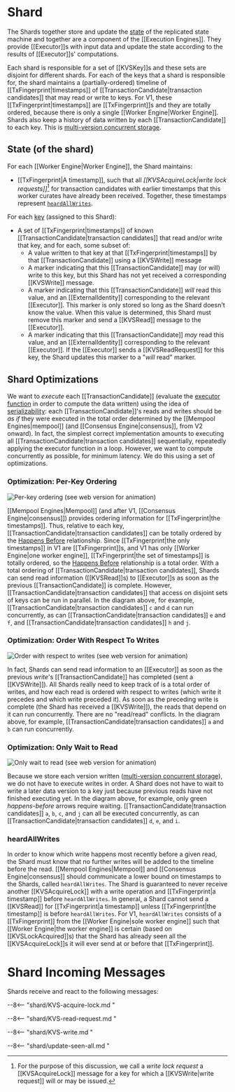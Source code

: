# Shard

The Shards together store and update the
 [state](../execution.md#state) of the replicated state machine and
  together are a component of the [[Execution Engines]].
They provide [[Executor]]s with input data and update the state
 according to the results of [[Executor]]s' computations.

<!-- Isaac: Do we assume this?
For V1, we assume there is only a single shard.
-->
<!-- NOT RELEVANT FOR V1:
    ---
    Different shards may be on different physical machines.
    (‼ in fact, machine ideally should always be distributable, 
    so we can save on all of these different physcial machine explanations in
    the operational spec)
    Redistributing state between shards is called *Re-Sharding*.
    Each Shard is specific to exactly one learner.
    However,
    as an optimization,
    an implementation could conceivably use a single process to do
    the work of multiple shards with different learners
    so long as those shards are identical, and
    fork that process if and when the learners diverge.
-->

Each shard is responsible for a set of [[KVSKey]]s
and these sets are disjoint for different shards.
For each of the keys that a shard is responsible for, the shard maintains a
 (partially-ordered) timeline of [[TxFingerprint|time‍stamps]] of
 [[TransactionCandidate|transaction candidates]] that may read or write to keys.
For V1, these [[TxFingerprint|time‍stamps]] are [[TxFingerprint]]s and
they are totally ordered, because there is only
a single [[Worker Engine|Worker Engine]].
Shards also keep a history of data written by each
 [[TransactionCandidate]] to each key.
This is [multi-version concurrent storage](
    https://en.wikipedia.org/wiki/Multiversion_concurrency_control).

<!-- ‼ duplication of prose to be avoided via includes
    using `ANCHOR` ... ANCHOR_END "mechanics"
    https://rust-lang.github.io/mdBook/format/mdbook.html#including-portions-of-a-file
-->

## State (of the shard)

For each [[Worker Engine|Worker Engine]], the Shard maintains:
-  [[TxFingerprint|A timestamp]], such that all
   _[[KVSAcquireLock|write lock requests]]_[^1] for
   transaction candidates with earlier timestamps that this worker curates
   have already been received.
  Together, these timestamps represent [`heardAllWrites`](
  ./shard.md#heardallwrites).
<!-- not relevant for V1
- In versions > V1, another [[TxFingerprint|timestamp]], before which
   the Shard will receive no further *read* requests from this
   [[Worker Engine|Worker Engine]].
  For [[WorkerEngine]], this cannot be *after* the corresponding
   *write* [[TxFingerprint|timestamp]].
  We will also maintain these from each Read Backend worker. 
  Together, these represent `heardAllReads`. 
-->
For each [key](../execution.md#state) (assigned to this Shard):
- A set of [[TxFingerprint|time‍stamps]] of known
   [[TransactionCandidate|transaction candidates]] that read and/or write that key, and for
   each, some subset of:
  - A value written to that key at that [[TxFingerprint|time‍stamps]]
     by that [[TransactionCandidate]] using a [[KVSWrite]] message
  - A marker indicating that this [[TransactionCandidate]] may
     (or will) write to this key, but this Shard has not yet received
     a corresponding [[KVSWrite]] message. 
  - A marker indicating that this [[TransactionCandidate]] *will* read
     this value, and an [[ExternalIdentity]] corresponding to the
     relevant [[Executor]].
    This marker is only stored so long as the Shard doesn't know the
     value.
    When this value is determined, this Shard must remove this marker
     and send a [[KVSRead]] message to the [[Executor]].
  - A marker indicating that this [[TransactionCandidate]] *may* read
     this value, and an [[ExternalIdentity]] corresponding to the
     relevant [[Executor]].
    If the [[Executor]] sends a [[KVSReadRequest]] for this key, the
     Shard updates this marker to a "*will* read" marker.
<!-- not relevant for V1
- If a [[TxFingerprint|time‍stamps]] has no corresponding markers or
   values written, we don't have to store it. 
- If a value written is before `heardAllReads`, and there are no pending
   reads or writes before it, then we can remove all *earlier* values
   written. 
Additionally, the Shard maintains:
- A complete copy of the DAG structure produced by the
   [[Mempool Engines]]. 
  This includes a set of all [[NarwhalBlockHeader]]s.
  For [[TxFingerprint|time‍stamps]] before `SeenAllRead`, if there are
   no keys with a pending read or write before that
   [[TxFingerprint|timestamp]], we can delete old DAG structure. 
- In versions > V1, a complete copy of the sequence of Anchors chosen
   by [[Consensus Engine]].
  This is a sequence of consensus decisions.
  For [[TxFingerprint|time‍stamps]] before `heardAllReads`, if there are
   no keys with a pending read or write before that
   [[TxFingerprint|timestamp]], we can delete old anchors. 
-->

## Shard Optimizations
We want to *execute* each [[TransactionCandidate]] (evaluate the
 [executor function](../execution.md#executor-function)
 in order to compute the data written)
 using the idea of [serializability](
    https://en.wikipedia.org/wiki/Serializability):
 each [[TransactionCandidate]]'s reads and writes should be *as if*
 they were executed in the total order determined by
  the [[Mempool Engines|mempool]] (and 
  [[Consensus Engine|consensus]], from V2 onward).
In fact, the simplest correct implementation amounts to executing all
 [[TransactionCandidate|transaction candidates]] sequentially, repeatedly applying the
 executor function in a loop.
However, we want to compute concurrently as possible, for minimum
 latency.
We do this using a set of optimizations.


### Optimization: Per-Key Ordering

![Per-key ordering (see web version for animation)](/nspec/images/keys_animated.svg)

[[Mempool Engines|Mempool]]
 (and after V1, [[Consensus Engine|consensus]]) provides ordering
 information for  [[TxFingerprint|the time‍stamps]].
Thus, relative to each key,
[[TransactionCandidate|transaction candidates]] can be totally ordered by the
 [Happens Before](https://en.wikipedia.org/wiki/Happened-before)
 relationship.
Since [[TxFingerprint|the only time‍stamps]] in V1 are [[TxFingerprint]]s, and
 V1 has only  [[Worker Engine|one worker engine]], [[TxFingerprint|the set of time‍stamps]] is
 totally ordered, so the
 [Happens Before](https://en.wikipedia.org/wiki/Happened-before)
 relationship is a total order.
With a total ordering of [[TransactionCandidate|transaction candidates]], Shards can send
 read information ([[KVSRead]]s) to [[Executor]]s as soon as the
 previous [[TransactionCandidate]] is complete.
However, [[TransactionCandidate|transaction candidates]] that access on disjoint sets of
 keys can be run in parallel.
In the diagram above, for example, [[TransactionCandidate|transaction candidates]] `c` and
 `d` can run concurrently, as can [[TransactionCandidate|transaction candidates]] `e` and
 `f`, and [[TransactionCandidate|transaction candidates]] `h` and `j`.

### Optimization: Order With Respect To Writes

![Order with respect to writes (see web version for animation)](/nspec/images/only_order_wrt_writes_animated.svg)

In fact, Shards can send read information to an [[Executor]] as soon
 as the previous *write*'s [[TransactionCandidate]] has completed
 (sent a [[KVSWrite]]).
All Shards really need to keep track of is a total order of writes,
 and how each read is ordered with respect to writes (which write it
 precedes and which write preceded it).
As soon as the preceding write is complete (the Shard has received a
 [[KVSWrite]]), the reads that depend on it can run concurrently.
There are no "read/read" conflicts.
In the diagram above,
for example, [[TransactionCandidate|transaction candidates]] `a` and `b` can run
 concurrently.

### Optimization: Only Wait to Read

![Only wait to read (see web version for animation)](/nspec/images/only_wait_to_read_animated.svg)

Because we store each version written
 ([multi-version concurrent storage](
    https://en.wikipedia.org/wiki/Multiversion_concurrency_control)),
 we do not have to execute writes in order.
A Shard does not have to wait to write a later data version to a key
 just because previous reads have not finished executing yet.
In the diagram above, for example, only green _happens-before_ arrows
 require waiting.
[[TransactionCandidate|transaction candidates]] `a`, `b`, `c`, and `j` can all be executed
 concurrently, as can [[TransactionCandidate|transaction candidates]] `d`, `e`, and `i`.

<!-- not relevant for V1
### Optimization: Execute With Partial Order

Some [[Mempool Engines|mempools, including Narwhal]],
can provide partial order information on transactions
even before consensus has determined a total order.
This allows the Ordering Machine to execute some transactions before
a total ordering is known.
In general, for a given key,
a shard can send read information to an executor when
it knows precisely which write happens most recently before the read,
and that write has executed.

#### heardAllWrites
-->

### heardAllWrites

In order to know which write happens most recently before a given
 read, the Shard must know that no further writes will be added to
 the timeline before the read.
[[Mempool Engines|Mempool]] and [[Consensus Engine|consensus]] should
 communicate a lower bound on timestamps to the Shards, called
 `heardAllWrites`.
The Shard is guaranteed to never receive another [[KVSAcquireLock]]
 with a write operation and
  [[TxFingerprint|a timestamp]] before  `heardAllWrites`. 
In general, a Shard cannot send a [[KVSRead]] for 
 [[TxFingerprint|a timestamp]] unless
  [[TxFingerprint|the timestamp]] is before `heardAllWrites`. 
For V1, `heardAllWrites` consists of a [[TxFingerprint]] from the 
 [[Worker Engine|sole worker engine]] such that [[Worker Engine|the worker engine]] is certain
 (based on [[KVSLockAcquired]]s) that the Shard has already seen all
 the [[KVSAcquireLock]]s it will ever send at or before that
 [[TxFingerprint]]. 

<!-- the rest of this is not relevant for V1

This can be on a per-key basis or simply a global lower bound.
Occasionally,
`heardAllWrites` should be updated with later timestamps.
Each round of consensus should produce a lower bound for `heardAllWrites`,
but the [[Mempool Engines|mempool]] may already have sent better bounds.
Each Shard must keep track of `heardAllWrites` on
each key's multi-version timeline.

Transactions
(like transaction `j` in the diagram below)
containing only write operations
can execute with a timestamp after `heardAllWrites`,
but this simply means calculating the data they will write.
Since that does not depend on state,
this can of course be done at any time.

#### heardAllReads

We want to allow Typhon to eventually garbage-collect old state.
[[Mempool Engines|mempool]] and [[Consensus Engine|consensus]] should
communicate a lower bound timestamp to the execution engine,
called `heardAllReads`,
before which there will be
no more read transactions send to the execution engine.
Occasionally, `heardAllReads` should be updated with later timestamps.
Each Shard must keep track of `heardAllReads` on
each key's multi-version timeline, so it can garbage collect old values.

![Execute with partial order (see web version for animation)](/nspec/images/execute_before_consensus_animated.svg)

In the example above, our happens-before arrows have been replaced with
_may-happen-before_ arrows,
representing partial ordering information from the [[Mempool Engines|mempool]].
Note that not all transactions can be executed with
this partial order information.

#### Conflicts

There are three types of conflicts that can prevent a transaction from
being executable without more ordering information.
- *Write/Write Conflicts*
  occur when a shard cannot identify the most recent write before a given read.
  In the diagram above,
  transaction `e` cannot execute because it is not clear whether
  transaction `b` or transaction `c` wrote most recently to the yellow key.
- *Read/Write Conflicts*
  occur when  shard cannot identify whether a read operation occurs before or
  after a write,
  so it is not clear if it should read the value from that write or
  from a previous write.
  In the diagram above,
  transaction `g` cannot execute because it is not clear whether
  it would read the data written to the blue key by transaction `d` or
  transaction `i`.
- *Transitive Conflicts*
  occur when a shard cannot get the data for a read because
  the relevant write is conflicted.
  In the diagram above,
  transaction `h` cannot execute because
  it cannot read the data written to the yellow key by transaction `g`, since
  transaction `g` is conflicted.

As the [[Mempool Engines|mempool]] and [[Consensus Engine|consensus]] provide
the execution engine with more and more ordering information, and
the partial order of timestamps is refined,
all conflicts eventually resolve.
In the diagram above,
suppose consensus orders transaction `g` before transaction `i`.
The Read/Write conflict is resolved:
transaction `g` reads the data transaction `d` writes to the blue key.
Then the transitive conflict is also resolved:
transaction `h` will be able to execute.
-->

<!-- V1 does not have any read-only transactions.
### Optimization: Client Reads as Read-Only Transactions

![Client reads as read-only transactions (see web version for animation)](/nspec/images/read_only_animated.svg)

With the above optimizations, transactions containing only read operations do not affect other transactions (or scheduling) at all.
Therefore, they can bypass [[Mempool Engines|mempool]] and [[Consensus Engine|consensus]] altogether.
Clients can simply send read-only transactions directly to the execution engine (with a label and a timestamp), and if the timestamp is after `heardAllReads`, the execution engine can simply place the transaction in the timeline of the relevant shards and execute it when possible.
In the diagram above, transaction `f` is read-only.

If client reads produce signed responses, then signed responses from a weak quorum of validators would form a *light client proof*.
-->


# Shard Incoming Messages
Shards receive and react to the following messages:


--8<-- "shard/KVS-acquire-lock.md "

--8<-- "shard/KVS-read-request.md "

--8<-- "shard/KVS-write.md "

--8<-- "shard/update-seen-all.md "


[^1]: For the purpose of this discussion, we call
    a _write lock request_ a [[KVSAcquireLock]] message
    for a key for which a [[KVSWrite|write request]] will or may be issued.

